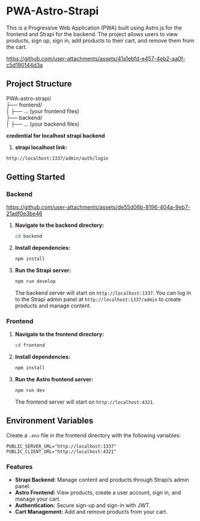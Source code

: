 
# PWA-Astro-Strapi

This is a Progressive Web Application (PWA) built using Astro.js for the frontend and Strapi for the backend. The project allows users to view products, sign up, sign in, add products to their cart, and remove them from the cart.



https://github.com/user-attachments/assets/41a1ebfd-e457-4eb2-aa0f-c5d190144d3a




## Project Structure

PWA-astro-strapi/<br>
├── frontend/<br>
│   ├── ... (your frontend files)<br>
├── backend/<br>
│   ├── ... (your backend files)



**credential for localhost strapi backend**
1. **strapi localhost link:**
```bash
http://localhost:1337/admin/auth/login
```



## Getting Started

### Backend



https://github.com/user-attachments/assets/de55d06b-8196-404a-9eb7-21adf0e3be46



1. **Navigate to the backend directory:**

   ```bash
   cd backend
   ```

2. **Install dependencies:**

   ```bash
   npm install
   ```

3. **Run the Strapi server:**

   ```bash
   npm run develop
   ```

   The backend server will start on `http://localhost:1337`. You can log in to the Strapi admin panel at `http://localhost:1337/admin` to create products and manage content.

### Frontend

1. **Navigate to the frontend directory:**

   ```bash
   cd frontend
   ```

2. **Install dependencies:**

  

   ```bash
   npm install
   ```

3. **Run the Astro frontend server:**


   ```bash
   npm run dev
   ```

   The frontend server will start on `http://localhost:4321`.

## Environment Variables

Create a `.env` file in the frontend directory with the following variables:

```
PUBLIC_SERVER_URL="http://localhost:1337"
PUBLIC_CLIENT_URL="http://localhost:4321"
```

### Features

- **Strapi Backend:** Manage content and products through Strapi’s admin panel.
- **Astro Frontend:** View products, create a user account, sign in, and manage your cart.
- **Authentication:** Secure sign-up and sign-in with JWT.
- **Cart Management:** Add and remove products from your cart.



